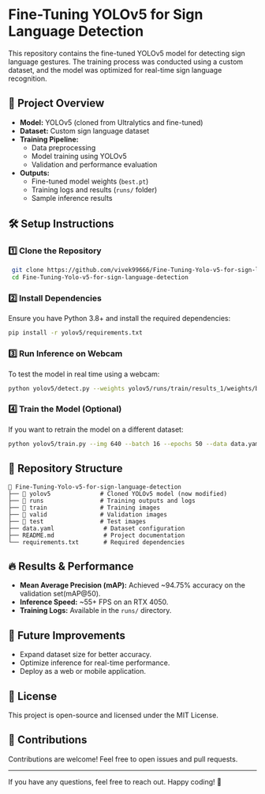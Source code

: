 # Fine-Tuning YOLOv5 for Sign Language Detection

This repository contains the fine-tuned YOLOv5 model for detecting sign language gestures. The training process was conducted using a custom dataset, and the model was optimized for real-time sign language recognition.

## 📌 Project Overview

- **Model:** YOLOv5 (cloned from Ultralytics and fine-tuned)
- **Dataset:** Custom sign language dataset
- **Training Pipeline:**
  - Data preprocessing
  - Model training using YOLOv5
  - Validation and performance evaluation
- **Outputs:**
  - Fine-tuned model weights (`best.pt`)
  - Training logs and results (`runs/` folder)
  - Sample inference results

## 🛠️ Setup Instructions

### 1️⃣ Clone the Repository
```bash
 git clone https://github.com/vivek99666/Fine-Tuning-Yolo-v5-for-sign-language-detection.git
 cd Fine-Tuning-Yolo-v5-for-sign-language-detection
```

### 2️⃣ Install Dependencies
Ensure you have Python 3.8+ and install the required dependencies:
```bash
pip install -r yolov5/requirements.txt
```

### 3️⃣ Run Inference on Webcam
To test the model in real time using a webcam:
```bash
python yolov5/detect.py --weights yolov5/runs/train/results_1/weights/best.pt --source 0
```

### 4️⃣ Train the Model (Optional)
If you want to retrain the model on a different dataset:
```bash
python yolov5/train.py --img 640 --batch 16 --epochs 50 --data data.yaml --weights yolov5s.pt
```

## 📁 Repository Structure
```
📂 Fine-Tuning-Yolo-v5-for-sign-language-detection
├── 📂 yolov5              # Cloned YOLOv5 model (now modified)
├── 📂 runs                # Training outputs and logs
├── 📂 train               # Training images
├── 📂 valid               # Validation images
├── 📂 test                # Test images
├── data.yaml              # Dataset configuration
├── README.md              # Project documentation
└── requirements.txt       # Required dependencies
```

## 🔥 Results & Performance
- **Mean Average Precision (mAP):** Achieved ~94.75% accuracy on the validation set(mAP@50).
- **Inference Speed:** ~55+ FPS on an RTX 4050.
- **Training Logs:** Available in the `runs/` directory.

## 🚀 Future Improvements
- Expand dataset size for better accuracy.
- Optimize inference for real-time performance.
- Deploy as a web or mobile application.

## 📜 License
This project is open-source and licensed under the MIT License.

## 🤝 Contributions
Contributions are welcome! Feel free to open issues and pull requests.

---

If you have any questions, feel free to reach out. Happy coding! 🚀

